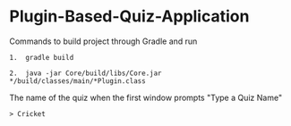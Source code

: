 # Plugin-Based-Quiz-Application

 Commands to build project through Gradle and run

	1.	gradle build

	2.	java -jar Core/build/libs/Core.jar */build/classes/main/*Plugin.class


The name of the quiz when the first window prompts "Type a Quiz Name" 

	> Cricket
